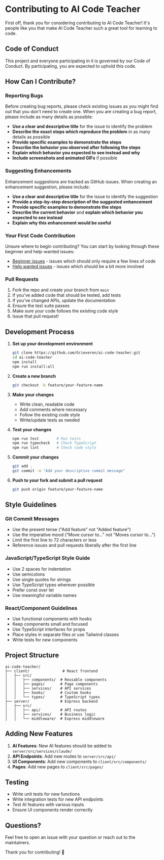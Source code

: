 # Contributing to AI Code Teacher

First off, thank you for considering contributing to AI Code Teacher! It's people like you that make AI Code Teacher such a great tool for learning to code.

## Code of Conduct

This project and everyone participating in it is governed by our Code of Conduct. By participating, you are expected to uphold this code.

## How Can I Contribute?

### Reporting Bugs

Before creating bug reports, please check existing issues as you might find out that you don't need to create one. When you are creating a bug report, please include as many details as possible:

* **Use a clear and descriptive title** for the issue to identify the problem
* **Describe the exact steps which reproduce the problem** in as many details as possible
* **Provide specific examples to demonstrate the steps**
* **Describe the behavior you observed after following the steps**
* **Explain which behavior you expected to see instead and why**
* **Include screenshots and animated GIFs** if possible

### Suggesting Enhancements

Enhancement suggestions are tracked as GitHub issues. When creating an enhancement suggestion, please include:

* **Use a clear and descriptive title** for the issue to identify the suggestion
* **Provide a step-by-step description of the suggested enhancement**
* **Provide specific examples to demonstrate the steps**
* **Describe the current behavior** and **explain which behavior you expected to see instead**
* **Explain why this enhancement would be useful**

### Your First Code Contribution

Unsure where to begin contributing? You can start by looking through these beginner and help-wanted issues:

* [Beginner issues](https://github.com/Grieveren/ai-code-teacher/labels/beginner) - issues which should only require a few lines of code
* [Help wanted issues](https://github.com/Grieveren/ai-code-teacher/labels/help%20wanted) - issues which should be a bit more involved

### Pull Requests

1. Fork the repo and create your branch from `main`
2. If you've added code that should be tested, add tests
3. If you've changed APIs, update the documentation
4. Ensure the test suite passes
5. Make sure your code follows the existing code style
6. Issue that pull request!

## Development Process

1. **Set up your development environment**
   ```bash
   git clone https://github.com/Grieveren/ai-code-teacher.git
   cd ai-code-teacher
   npm install
   npm run install:all
   ```

2. **Create a new branch**
   ```bash
   git checkout -b feature/your-feature-name
   ```

3. **Make your changes**
   - Write clean, readable code
   - Add comments where necessary
   - Follow the existing code style
   - Write/update tests as needed

4. **Test your changes**
   ```bash
   npm run test        # Run tests
   npm run typecheck   # Check TypeScript
   npm run lint        # Check code style
   ```

5. **Commit your changes**
   ```bash
   git add .
   git commit -m "Add your descriptive commit message"
   ```

6. **Push to your fork and submit a pull request**
   ```bash
   git push origin feature/your-feature-name
   ```

## Style Guidelines

### Git Commit Messages

* Use the present tense ("Add feature" not "Added feature")
* Use the imperative mood ("Move cursor to..." not "Moves cursor to...")
* Limit the first line to 72 characters or less
* Reference issues and pull requests liberally after the first line

### JavaScript/TypeScript Style Guide

* Use 2 spaces for indentation
* Use semicolons
* Use single quotes for strings
* Use TypeScript types wherever possible
* Prefer const over let
* Use meaningful variable names

### React/Component Guidelines

* Use functional components with hooks
* Keep components small and focused
* Use TypeScript interfaces for props
* Place styles in separate files or use Tailwind classes
* Write tests for new components

## Project Structure

```
ai-code-teacher/
├── client/               # React frontend
│   ├── src/
│   │   ├── components/  # Reusable components
│   │   ├── pages/       # Page components
│   │   ├── services/    # API services
│   │   ├── hooks/       # Custom hooks
│   │   └── types/       # TypeScript types
├── server/              # Express backend
│   ├── src/
│   │   ├── api/         # API routes
│   │   ├── services/    # Business logic
│   │   └── middleware/  # Express middleware
```

## Adding New Features

1. **AI Features**: New AI features should be added to `server/src/services/claude/`
2. **API Endpoints**: Add new routes to `server/src/api/`
3. **UI Components**: Add new components to `client/src/components/`
4. **Pages**: Add new pages to `client/src/pages/`

## Testing

* Write unit tests for new functions
* Write integration tests for new API endpoints
* Test AI features with various inputs
* Ensure UI components render correctly

## Questions?

Feel free to open an issue with your question or reach out to the maintainers.

Thank you for contributing! 🎉